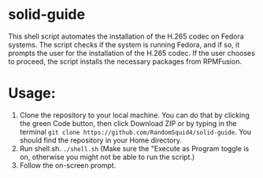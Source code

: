 # solid-guide
This shell script automates the installation of the H.265 codec on Fedora systems. The script checks if the system is running Fedora, and if so, it prompts the user for the installation of the H.265 codec. If the user chooses to proceed, the script installs the necessary packages from RPMFusion.

# Usage:
1. Clone the repository to your local machine. You can do that by clicking the green Code button, then click Download ZIP or by typing in the terminal `git clone https://github.com/RandomSquid4/solid-guide`. You should find the repository in your Home directory.
2. Run shell.sh. `./shell.sh` (Make sure the "Execute as Program toggle is on, otherwise you might not be able to run the script.)
3. Follow the on-screen prompt.
